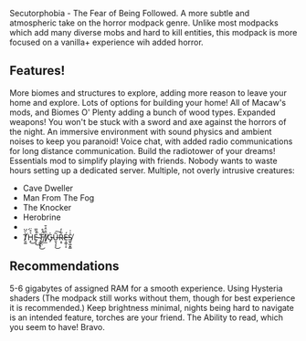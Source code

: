 Secutorphobia - The Fear of Being Followed.
A more subtle and atmospheric take on the horror modpack genre. Unlike most modpacks which add many diverse mobs and hard to kill entities, this modpack is more focused on a vanilla+ experience wih added horror.

## Features!

More biomes and structures to explore, adding more reason to leave your home and explore.
Lots of options for building your home! All of Macaw's mods, and Biomes O' Plenty adding a bunch of wood types.
Expanded weapons! You won't be stuck with a sword and axe against the horrors of the night.
An immersive environment with sound physics and ambient noises to keep you paranoid!
Voice chat, with added radio communications for long distance communication. Build the radiotower of your dreams!
Essentials mod to simplify playing with friends. Nobody wants to waste hours setting up a dedicated server.
Multiple, not overly intrusive creatures:
- Cave Dweller
- Man From The Fog
- The Knocker
- Herobrine
- ...
- T̸̮͚̀̋͘H̵̝͛̊̈͜E̵͓͕̔̃̅̚͜ ̴̧͚̝̥̽͘͜F̸̺̼̣̈́̊̚Ï̸̙̲̐̑͗̄G̵̡̍U̶̮͉͎̩͂͜͠Ŗ̴̥͋̒É̶͔͚̹̝S̸̫̬͖͓͇̍͗


## Recommendations
5-6 gigabytes of assigned RAM for a smooth experience.
Using Hysteria shaders (The modpack still works without them, though for best experience it is recommended.)
Keep brightness minimal, nights being hard to navigate is an intended feature, torches are your friend.
The Ability to read, which you seem to have! Bravo.
